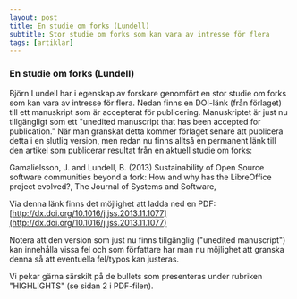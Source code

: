 ```yaml
---
layout: post
title: En studie om forks (Lundell)
subtitle: Stor studie om forks som kan vara av intresse för flera
tags: [artiklar]
---
```


### En studie om forks (Lundell)
Björn Lundell har i egenskap av forskare genomfört en stor studie om forks som kan vara av intresse för flera. Nedan finns en DOI-länk (från förlaget) till ett manuskript som är accepterat för publicering.
Manuskriptet är just nu tillgängligt som ett "unedited manuscript that has been accepted for publication." När man granskat detta kommer
förlaget senare att publicera detta i en slutlig version, men redan nu finns alltså en permanent länk till den artikel som publicerar resultat
från en aktuell studie om forks:

Gamalielsson, J. and Lundell, B. (2013) Sustainability of Open Source software communities beyond a fork: How and why has the LibreOffice
project evolved?, The Journal of Systems and Software,

Via denna länk finns det möjlighet att ladda ned en PDF:
[http://dx.doi.org/10.1016/j.jss.2013.11.1077](http://dx.doi.org/10.1016/j.jss.2013.11.1077)

Notera att den version som just nu finns tillgänglig ("unedited manuscript") kan innehålla vissa fel och som författare har man nu möjlighet att granska denna så att eventuella fel/typos kan justeras.

Vi pekar gärna särskilt på de bullets som presenteras under rubriken
"HIGHLIGHTS" (se sidan 2 i PDF-filen).
